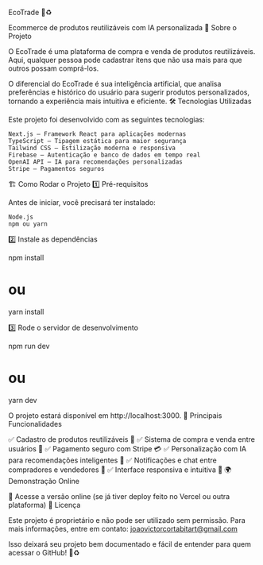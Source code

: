 EcoTrade 🌱♻️

Ecommerce de produtos reutilizáveis com IA personalizada
🚀 Sobre o Projeto

O EcoTrade é uma plataforma de compra e venda de produtos reutilizáveis. Aqui, qualquer pessoa pode cadastrar itens que não usa mais para que outros possam comprá-los.

O diferencial do EcoTrade é sua inteligência artificial, que analisa preferências e histórico do usuário para sugerir produtos personalizados, tornando a experiência mais intuitiva e eficiente.
🛠️ Tecnologias Utilizadas

Este projeto foi desenvolvido com as seguintes tecnologias:

    Next.js – Framework React para aplicações modernas
    TypeScript – Tipagem estática para maior segurança
    Tailwind CSS – Estilização moderna e responsiva
    Firebase – Autenticação e banco de dados em tempo real
    OpenAI API – IA para recomendações personalizadas
    Stripe – Pagamentos seguros

🏗 Como Rodar o Projeto
1️⃣ Pré-requisitos

Antes de iniciar, você precisará ter instalado:

    Node.js
    npm ou yarn

2️⃣ Instale as dependências

npm install
# ou
yarn install

3️⃣ Rode o servidor de desenvolvimento

npm run dev
# ou
yarn dev

O projeto estará disponível em http://localhost:3000.
🎯 Principais Funcionalidades

✅ Cadastro de produtos reutilizáveis 📸
✅ Sistema de compra e venda entre usuários 🛒
✅ Pagamento seguro com Stripe 💳
✅ Personalização com IA para recomendações inteligentes 🧠
✅ Notificações e chat entre compradores e vendedores 💬
✅ Interface responsiva e intuitiva 📱
🌍 Demonstração Online

🔗 Acesse a versão online (se já tiver deploy feito no Vercel ou outra plataforma)
📄 Licença

Este projeto é proprietário e não pode ser utilizado sem permissão.
Para mais informações, entre em contato: joaovictorcortabitart@gmail.com

Isso deixará seu projeto bem documentado e fácil de entender para quem acessar o GitHub! 🚀♻️